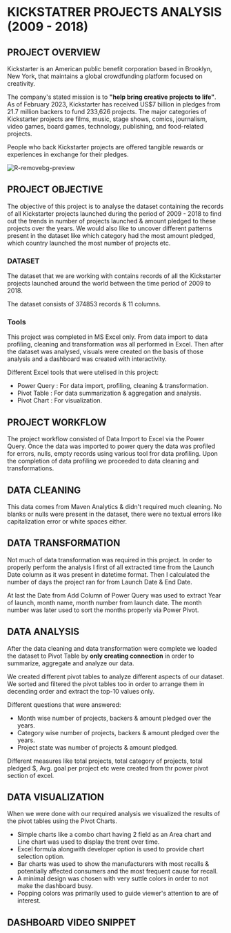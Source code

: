 # KICKSTATRER PROJECTS ANALYSIS (2009 - 2018)

## PROJECT OVERVIEW
Kickstarter is an American public benefit corporation based in Brooklyn, New York, that maintains a global crowdfunding platform focused on creativity.

The company's stated mission is to **"help bring creative projects to life"**. As of February 2023, Kickstarter has received US$7 billion in pledges from 21.7 million backers to fund 233,626 projects. The major categories of Kickstarter projects are  films, music, stage shows, comics, journalism, video games, board games, technology, publishing, and food-related projects.

People who back Kickstarter projects are offered tangible rewards or experiences in exchange for their pledges.

![R-removebg-preview](https://github.com/Akbarkhan042/kickstarter_projects-_analysis/assets/156647226/3c37d683-3a2b-4a12-96b9-2f7a7d58ac07)


## PROJECT OBJECTIVE

The objective of this project is to analyse the dataset containing the records of all Kickstarter projects launched during the period of 2009 - 2018 to find out the trends in number of projects launched & amount pledged to these projects over the years. We would also like to uncover different patterns present in the dataset like which category had the most amount pledged, which country launched the most number of projects etc.

### DATASET
The dataset that we are working with contains records of all the Kickstarter projects launched around the world between the time period of 2009 to 2018.

The dataset consists of 374853 records & 11 columns.

### Tools
This project was completed in MS Excel only. From data import to data profiling, cleaning and transformation was all performed in Excel. Then after the dataset was analysed, visuals were created on the basis of those analysis and a dashboard was created with interactivity.

Different Excel tools that were utelised in this project:
- Power Query  : For data import, profiling, cleaning & transformation.
- Pivot Table  : For data summarization & aggregation and analysis.
- Pivot Chart  : For visualization.

## PROJECT WORKFLOW

The project workflow consisted of Data Import to Excel via the Power Query. Once the data was imported to power query the data was profiled for errors, nulls, empty records using various tool fror data profiling. Upon the completion of data profiling we proceeded to data cleaning and transformations.

## DATA CLEANING
This data comes from Maven Analytics & didn't required much cleaning. No blanks or nulls were present in the dataset, there were no textual errors like capitalization error or white spaces either.

## DATA TRANSFORMATION

Not much of data transformation was required in this project.
In order to properly perform the analysis I first of all extracted time from the Launch Date column as it was present in datetime format. Then I calculated the number of days the project ran for from Launch Date & End Date.

At last the Date from Add Column of Power Query was used to extract Year of launch, month name, month number from launch date. The month number was later used to sort the months properly via Power Pivot.

## DATA ANALYSIS

After the data cleaning and data transformation were complete we loaded the dataset to Pivot Table by **only creating connection** in order to summarize, aggregate and analyze our data.

We created different pivot tables to analyze different aspects of our dataset. We sorted and filtered the pivot tables too in order to arrange them in decending order and extract the top-10 values only.

Different questions that were answered:
- Month wise number of projects, backers & amount pledged over the years.
- Category wise number of projects, backers & amount pledged over the years.
- Project state was number of projects & amount pledged.
  
Different measures like total projects, total category of projects, total pledged $, Avg. goal per project etc were created from thr power pivot section of excel.

## DATA VISUALIZATION

When we were done with our required analysis we visualized the results of the pivot tables using the Pivot Charts.

- Simple charts like a combo chart having 2 field as an Area chart and Line chart was used to display the trent over time.
- Excel formula alongwith developer option is used to provide chart selection option.
- Bar charts was used to show the manufacturers with most recalls & potentially affected consumers and the most frequent cause for recall.
- A minimal design was chosen with very suttle colors in order to not make the dashboard busy.
- Popping colors was primarily used to guide viewer's attention to are of interest.

## **DASHBOARD VIDEO SNIPPET**

